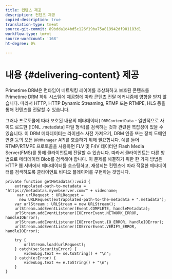 ```yaml
---
title: 컨텐츠 제공
description: 컨텐츠 제공
copied-description: true
translation-type: tm+mt
source-git-commit: 89bdda1d4bd5c126f19ba75a819942df901183d1
workflow-type: tm+mt
source-wordcount: '168'
ht-degree: 0%

---
```



# 내용 {#delivering-content} 제공

Primetime DRM은 런타임이 네트워킹 레이어를 추상화하고 보호된 콘텐츠를 Primetime DRM 하위 시스템에 제공함에 따라 콘텐츠 전달 메커니즘에 영향을 받지 않습니다. 따라서 HTTP, HTTP Dynamic Streaming, RTMP 또는 RTMPE, HLS 등을 통해 컨텐츠를 전달할 수 있습니다.

그러나 프로토콜에 따라 보호된 내용의 메타데이터( `DRMContentData` - 일반적으로 사이드 로드한 [!DNL .metadata] 파일 형식)를 검색하는 것과 관련된 복잡성이 있을 수 있습니다. 이 DRM 메타데이터는 라이센스 사전 가져오기, DRM 인증 또는 장치 도메인 연결 등의 모든 `DRMManager` API를 호출하기 위해 필요합니다. 예를 들어 RTMP/RTMPE 프로토콜을 사용하면 FLV 및 F4V 데이터만 Flash Media Server(FMS)를 통해 클라이언트에 전달할 수 있습니다. 따라서 클라이언트는 다른 방법으로 메타데이터 Blob를 검색해야 합니다. 이 문제를 해결하기 위한 한 가지 방법은 HTTP 웹 서버에서 메타데이터를 호스팅하고, 재생되는 컨텐츠에 따라 적절한 메타데이터를 검색하도록 클라이언트 비디오 플레이어를 구현하는 것입니다.

```
private function getMetadata():void { 
    extrapolated-path-to-metadata = "https://metadatas.mywebserver.com/" + videoname; 
     var urlRequest : URLRequest =  
      new URLRequest(extrapolated-path-to-the-metadata + ".metadata");  
    var urlStream : URLStream = new URLStream();  
    urlStream.addEventListener(Event.COMPLETE, handleMetadata);  
    urlStream.addEventListener(IOErrorEvent.NETWORK_ERROR, handleIOError);  
    urlStream.addEventListener(IOErrorEvent.IO_ERROR, handleIOError);  
    urlStream.addEventListener(IOErrorEvent.VERIFY_ERROR, handleIOError);  
 
    try { 
        urlStream.load(urlRequest);  
    } catch(se:SecurityError) { 
        videoLog.text += se.toString() + "\n";  
    } catch(e:Error) { 
        videoLog.text += e.toString() + "\n";  
    } 
} 
```

